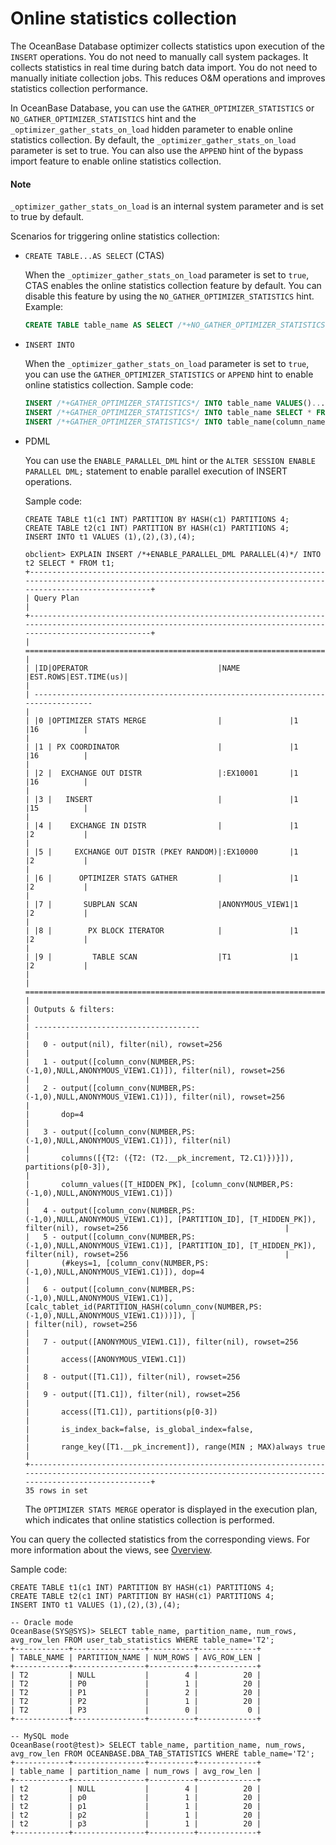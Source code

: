 # Online statistics collection

The OceanBase Database optimizer collects statistics upon execution of the `INSERT` operations. You do not need to manually call system packages. It collects statistics in real time during batch data import. You do not need to manually initiate collection jobs. This reduces O&M operations and improves statistics collection performance.

In OceanBase Database, you can use the `GATHER_OPTIMIZER_STATISTICS` or `NO_GATHER_OPTIMIZER_STATISTICS` hint and the `_optimizer_gather_stats_on_load` hidden parameter to enable online statistics collection. By default, the `_optimizer_gather_stats_on_load` parameter is set to true. You can also use the `APPEND` hint of the bypass import feature to enable online statistics collection.

<main id="notice" type='explain'>
<h4>Note</h4>
  <p> <code>_optimizer_gather_stats_on_load</code> is an internal system parameter and is set to true by default. </p>
</main>

Scenarios for triggering online statistics collection:

- `CREATE TABLE...AS SELECT` (CTAS)

   When the `_optimizer_gather_stats_on_load` parameter is set to `true`, CTAS enables the online statistics collection feature by default. You can disable this feature by using the `NO_GATHER_OPTIMIZER_STATISTICS` hint. Example:

   ```sql
   CREATE TABLE table_name AS SELECT /*+NO_GATHER_OPTIMIZER_STATISTICS*/* FROM...
   ```

- `INSERT INTO`

   When the `_optimizer_gather_stats_on_load` parameter is set to `true`, you can use the `GATHER_OPTIMIZER_STATISTICS` or `APPEND` hint to enable online statistics collection.
   Sample code:

   ```sql
   INSERT /*+GATHER_OPTIMIZER_STATISTICS*/ INTO table_name VALUES()...
   INSERT /*+GATHER_OPTIMIZER_STATISTICS*/ INTO table_name SELECT * FROM table_name
   INSERT /*+GATHER_OPTIMIZER_STATISTICS*/ INTO table_name(column_name) VALUES() | SELECT...
   ```

- PDML

   You can use the `ENABLE_PARALLEL_DML` hint or the `ALTER SESSION ENABLE PARALLEL DML;` statement to enable parallel execution of INSERT operations.

   Sample code:

   ```shell
   CREATE TABLE t1(c1 INT) PARTITION BY HASH(c1) PARTITIONS 4;
   CREATE TABLE t2(c1 INT) PARTITION BY HASH(c1) PARTITIONS 4;
   INSERT INTO t1 VALUES (1),(2),(3),(4);

   obclient> EXPLAIN INSERT /*+ENABLE_PARALLEL_DML PARALLEL(4)*/ INTO t2 SELECT * FROM t1;
   +-----------------------------------------------------------------------------------------------------------------------------------------------------------------+
   | Query Plan                                                                                                                                                      |
   +-----------------------------------------------------------------------------------------------------------------------------------------------------------------+
   | ================================================================================                                                                                |
   | |ID|OPERATOR                             |NAME           |EST.ROWS|EST.TIME(us)|                                                                                |
   | --------------------------------------------------------------------------------                                                                                |
   | |0 |OPTIMIZER STATS MERGE                |               |1       |16          |                                                                                |
   | |1 | PX COORDINATOR                      |               |1       |16          |                                                                                |
   | |2 |  EXCHANGE OUT DISTR                 |:EX10001       |1       |16          |                                                                                |
   | |3 |   INSERT                            |               |1       |15          |                                                                                |
   | |4 |    EXCHANGE IN DISTR                |               |1       |2           |                                                                                |
   | |5 |     EXCHANGE OUT DISTR (PKEY RANDOM)|:EX10000       |1       |2           |                                                                                |
   | |6 |      OPTIMIZER STATS GATHER         |               |1       |2           |                                                                                |
   | |7 |       SUBPLAN SCAN                  |ANONYMOUS_VIEW1|1       |2           |                                                                                |
   | |8 |        PX BLOCK ITERATOR            |               |1       |2           |                                                                                |
   | |9 |         TABLE SCAN                  |T1             |1       |2           |                                                                                |
   | ================================================================================                                                                                |
   | Outputs & filters:                                                                                                                                              |
   | -------------------------------------                                                                                                                           |
   |   0 - output(nil), filter(nil), rowset=256                                                                                                                      |
   |   1 - output([column_conv(NUMBER,PS:(-1,0),NULL,ANONYMOUS_VIEW1.C1)]), filter(nil), rowset=256                                                                  |
   |   2 - output([column_conv(NUMBER,PS:(-1,0),NULL,ANONYMOUS_VIEW1.C1)]), filter(nil), rowset=256                                                                  |
   |       dop=4                                                                                                                                                     |
   |   3 - output([column_conv(NUMBER,PS:(-1,0),NULL,ANONYMOUS_VIEW1.C1)]), filter(nil)                                                                              |
   |       columns([{T2: ({T2: (T2.__pk_increment, T2.C1)})}]), partitions(p[0-3]),                                                                                  |
   |       column_values([T_HIDDEN_PK], [column_conv(NUMBER,PS:(-1,0),NULL,ANONYMOUS_VIEW1.C1)])                                                                     |
   |   4 - output([column_conv(NUMBER,PS:(-1,0),NULL,ANONYMOUS_VIEW1.C1)], [PARTITION_ID], [T_HIDDEN_PK]), filter(nil), rowset=256                                   |
   |   5 - output([column_conv(NUMBER,PS:(-1,0),NULL,ANONYMOUS_VIEW1.C1)], [PARTITION_ID], [T_HIDDEN_PK]), filter(nil), rowset=256                                   |
   |       (#keys=1, [column_conv(NUMBER,PS:(-1,0),NULL,ANONYMOUS_VIEW1.C1)]), dop=4                                                                                 |
   |   6 - output([column_conv(NUMBER,PS:(-1,0),NULL,ANONYMOUS_VIEW1.C1)], [calc_tablet_id(PARTITION_HASH(column_conv(NUMBER,PS:(-1,0),NULL,ANONYMOUS_VIEW1.C1)))]), |
   | filter(nil), rowset=256                                                                                                                                         |
   |   7 - output([ANONYMOUS_VIEW1.C1]), filter(nil), rowset=256                                                                                                     |
   |       access([ANONYMOUS_VIEW1.C1])                                                                                                                              |
   |   8 - output([T1.C1]), filter(nil), rowset=256                                                                                                                  |
   |   9 - output([T1.C1]), filter(nil), rowset=256                                                                                                                  |
   |       access([T1.C1]), partitions(p[0-3])                                                                                                                       |
   |       is_index_back=false, is_global_index=false,                                                                                                               |
   |       range_key([T1.__pk_increment]), range(MIN ; MAX)always true                                                                                               |
   +-----------------------------------------------------------------------------------------------------------------------------------------------------------------+
   35 rows in set
   ```

   The `OPTIMIZER STATS MERGE` operator is displayed in the execution plan, which indicates that online statistics collection is performed.

You can query the collected statistics from the corresponding views. For more information about the views, see [Overview](../200.statistics-collection-methods/100.overview-of-statistics-collection-methods.md).

Sample code:

```shell
CREATE TABLE t1(c1 INT) PARTITION BY HASH(c1) PARTITIONS 4;
CREATE TABLE t2(c1 INT) PARTITION BY HASH(c1) PARTITIONS 4;
INSERT INTO t1 VALUES (1),(2),(3),(4);

-- Oracle mode
OceanBase(SYS@SYS)> SELECT table_name, partition_name, num_rows, avg_row_len FROM user_tab_statistics WHERE table_name='T2';
+------------+----------------+----------+-------------+
| TABLE_NAME | PARTITION_NAME | NUM_ROWS | AVG_ROW_LEN |
+------------+----------------+----------+-------------+
| T2         | NULL           |        4 |          20 |
| T2         | P0             |        1 |          20 |
| T2         | P1             |        2 |          20 |
| T2         | P2             |        1 |          20 |
| T2         | P3             |        0 |           0 |
+------------+----------------+----------+-------------+

-- MySQL mode
OceanBase(root@test)> SELECT table_name, partition_name, num_rows, avg_row_len FROM OCEANBASE.DBA_TAB_STATISTICS WHERE table_name='T2';
+------------+----------------+----------+-------------+
| table_name | partition_name | num_rows | avg_row_len |
+------------+----------------+----------+-------------+
| t2         | NULL           |        4 |          20 |
| t2         | p0             |        1 |          20 |
| t2         | p1             |        1 |          20 |
| t2         | p2             |        1 |          20 |
| t2         | p3             |        1 |          20 |
+------------+----------------+----------+-------------+
```
